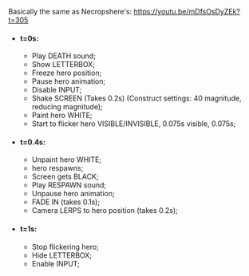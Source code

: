 Basically the same as Necropshere's:
https://youtu.be/mDfsOsDyZEk?t=305

- #### t=0s:

  - Play DEATH sound;
  - Show LETTERBOX;
  - Freeze hero position;
  - Pause hero animation;
  - Disable INPUT;
  - Shake SCREEN (Takes 0.2s) (Construct settings: 40 magnitude, reducing magnitude);
  - Paint hero WHITE;
  - Start to flicker hero VISIBLE/INVISIBLE, 0.075s visible, 0.075s;

- #### t=0.4s:

  - Unpaint hero WHITE;
  - hero respawns;
  - Screen gets BLACK;
  - Play RESPAWN sound;
  - Unpause hero animation;
  - FADE IN (takes 0.1s);
  - Camera LERPS to hero position (takes 0.2s);


- #### t=1s:
  - Stop flickering hero;
  - Hide LETTERBOX;
  - Enable INPUT;